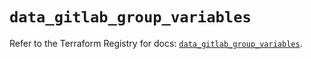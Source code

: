 # `data_gitlab_group_variables`

Refer to the Terraform Registry for docs: [`data_gitlab_group_variables`](https://registry.terraform.io/providers/gitlabhq/gitlab/18.1.0/docs/data-sources/group_variables).
